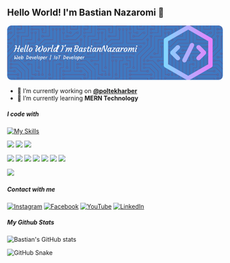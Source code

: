 ## Hello World! I'm Bastian Nazaromi 👋

![Bastian Nazaromi](img/github-header.png)

<!--
**bastiannazaromi/bastiannazaromi** is a ✨ _special_ ✨ repository because its `README.md` (this file) appears on your GitHub profile.

Here are some ideas to get you started:

- 🔭 I’m currently working on ...
- 🌱 I’m currently learning ...
- 👯 I’m looking to collaborate on ...
- 🤔 I’m looking for help with ...
- 💬 Ask me about ...
- 📫 How to reach me: ...
- 😄 Pronouns: ...
- ⚡ Fun fact: ...
-->

-   🔭 I’m currently working on [**@poltekharber**](https://poltekharber.ac.id)
-   🌱 I’m currently learning **MERN Technology**

##### I code with

[![My Skills](https://skillicons.dev/icons?i=html,css,js,php,python,cpp&theme=light)](https://skillicons.dev)

<img src="https://img.shields.io/badge/MySQL-005C84?style=for-the-badge&logo=mysql&logoColor=white" /> <img src="https://img.shields.io/badge/MongoDB-4EA94B?style=for-the-badge&logo=mongodb&logoColor=white" /> <img src="https://img.shields.io/badge/firebase-ffca28?style=for-the-badge&logo=firebase&logoColor=black" />

<img src="https://img.shields.io/badge/Codeigniter-EF4223?style=for-the-badge&logo=codeigniter&logoColor=white" /> <img src="https://img.shields.io/badge/Laravel-FF2D20?style=for-the-badge&logo=laravel&logoColor=white" /> <img src="https://img.shields.io/badge/Node%20js-339933?style=for-the-badge&logo=nodedotjs&logoColor=white" /> <img src="https://img.shields.io/badge/Express%20js-000000?style=for-the-badge&logo=express&logoColor=white" /> <img src="https://img.shields.io/badge/React-20232A?style=for-the-badge&logo=react&logoColor=61DAFB" /> <img src="https://img.shields.io/badge/Arduino-00979D?style=for-the-badge&logo=Arduino&logoColor=white" /> <img src="https://img.shields.io/badge/Raspberry%20Pi-A22846?style=for-the-badge&logo=Raspberry%20Pi&logoColor=white" />

<img src="https://img.shields.io/badge/GIT-E44C30?style=for-the-badge&logo=git&logoColor=white" />

##### Contact with me

[![Instagram](https://img.shields.io/badge/Instagram-E4405F?style=for-the-badge&logo=instagram&logoColor=white)](https://instagram.com/bastian.nazaromi) [![Facebook](https://img.shields.io/badge/Facebook-1877F2?style=for-the-badge&logo=facebook&logoColor=white)](https://facebook.com/bastian.nazaromi) [![YouTube](https://img.shields.io/badge/YouTube-FF0000?style=for-the-badge&logo=youtube&logoColor=white)](https://www.youtube.com/@maykomputer5117) [![LinkedIn](https://img.shields.io/badge/LinkedIn-0077B5?style=for-the-badge&logo=linkedin&logoColor=white)](https://linkedin.com/in/bastian-nazaromi-9950a8198)

##### My Github Stats

![Bastian's GitHub stats](https://github-readme-stats.vercel.app/api?username=bastiannazaromi&show_icons=true&theme=gruvbox)

![GitHub Snake](https://github.com/bastiannazaromi/bastiannazaromi/blob/output/github-contribution-grid-snake.svg)
